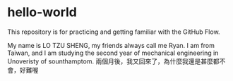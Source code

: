 # hello-world
This repository is for practicing and getting familiar with the GitHub Flow.

My name is LO TZU SHENG, my friends always call me Ryan. I am from Taiwan, and I am studying the second year of mechanical engineering in Unoveristy of sounthamptom.
兩個月後，我又回來了，為什麼我還是甚麼都不會，好難喔
